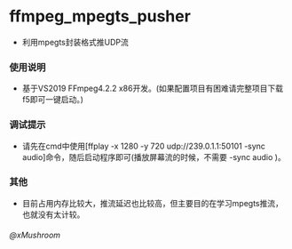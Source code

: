 # ffmpeg_mpegts_pusher
+ 利用mpegts封装格式推UDP流

### 使用说明
+ 基于VS2019 FFmpeg4.2.2 x86开发。(如果配置项目有困难请完整项目下载f5即可一键启动。)

### 调试提示
+ 请先在cmd中使用[ffplay -x 1280 -y 720 udp://239.0.1.1:50101 -sync audio]命令，随后启动程序即可(播放屏幕流的时候，不需要 -sync audio )。

### 其他
+ 目前占用内存比较大，推流延迟也比较高，但主要目的在学习mpegts推流，也就没有太计较。

###### @xMushroom